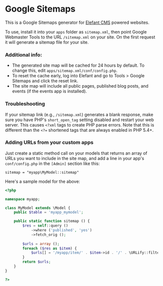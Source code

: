 # Google Sitemaps

This is a Google Sitemaps generator for [Elefant CMS](http://www.elefantcms.com/)
powered websites.

To use, install it into your `apps` folder as `sitemap.xml`, then point Google Webmaster Tools
to the URL `/sitemap.xml` on your site. On the first request it will generate
a sitemap file for your site.

### Additional info:

* The generated site map will be cached for 24 hours by default. To change this, edit `apps/sitemap.xml/conf/config.php`.
* To reset the cache early, log into Elefant and go to Tools > Google Sitemaps and click the reset link.
* The site map will include all public pages, published blog posts, and events (if the events app is installed).

### Troubleshooting

If your sitemap link (e.g., `/sitemap.xml`) generates a blank response, make
sure you have PHP's `short_open_tag` setting disabled and restart your web
server. This causes `<?xml` tags to create PHP parse errors. Note that this
is different than the `<?=` shortened tags that are always enabled in PHP 5.4+.

### Adding URLs from your custom apps

Just create a static method call on your models that returns an array of URLs
you want to include in the site map, and add a line in your app's `conf/config.php`
in the `[Admin]` section like this:

```
sitemap = "myapp\MyModel::sitemap"
```

Here's a sample model for the above:

```php
<?php

namespace myapp;

class MyModel extends \Model {
	public $table = 'myapp_mymodel';

	public static function sitemap () {
		$res = self::query ()
			->where ('published', 'yes')
			->fetch_orig ();
	
		$urls = array ();
		foreach ($res as $item) {
			$urls[] = '/myapp/item/' . $item->id . '/' . \URLify::filter ($item->title);
		}
		return $urls;
	}
}

?>
```
